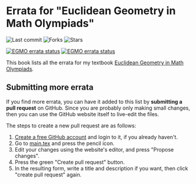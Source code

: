 # Errata for "Euclidean Geometry in Math Olympiads"

![Last commit](https://img.shields.io/github/last-commit/vEnhance/napkin)
![Forks](https://img.shields.io/github/forks/vEnhance/napkin)
![Stars](https://img.shields.io/github/stars/vEnhance/napkin)

[<img src="https://github.com/vEnhance/egmo-book-errata/actions/workflows/compile.yml/badge.svg" alt="EGMO errata status">](https://github.com/vEnhance/otis-web/actions)
[<img src="https://github.com/vEnhance/egmo-book-errata/actions/workflows/spellcheck.yml/badge.svg" alt="EGMO errata status">](https://github.com/vEnhance/otis-web/actions)

This book lists all the errata for my textbook
[Euclidean Geometry in Math Olympiads](https://web.evanchen.cc/geombook.html).

## Submitting more errata

If you find more errata, you can have it added to this list by
**submitting a pull request** on GitHub.
Since you are probably only making small changes,
then you can use the GitHub website itself to live-edit the files.

The steps to create a new pull request are as follows:

1. [Create a free GitHub account](https://github.com/join) and login to it,
   if you already haven't.
2. Go to [main.tex](https://github.com/vEnhance/egmo-book-errata/blob/main/main.tex)
   and press the pencil icon.
3. Edit your changes using the website's editor, and press "Propose changes".
4. Press the green "Create pull request" button.
5. In the resulting form, write a title and description if you want, then
   click "create pull request" again.
